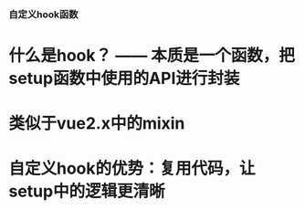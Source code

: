 ### 自定义hook函数
# 什么是hook？ —— 本质是一个函数，把setup函数中使用的API进行封装  
# 类似于vue2.x中的mixin
# 自定义hook的优势：复用代码，让setup中的逻辑更清晰